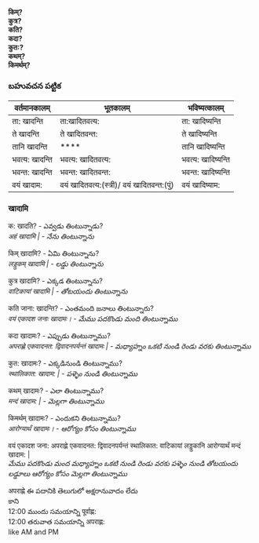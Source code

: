 **किम्?  
कुत्र?  
कति?  
कदा?  
कुत:?  
कथम्?  
किमर्थम्?** 

### బహువచన పట్టిక 

| वर्तमानकालम् | भूतकालम् | भविष्यत्कालम् |
|------------|---------|------------|
| ता: खादन्ति  | ता:खादितवत्य: | ता: खादिष्यन्ति |
| ते खादन्ति  | ते खादितवन्त:  | ते खादिष्यन्ति |
| तानि खादन्ति  | **** | तानि खादिष्यन्ति |
| भवत्य: खादन्ति  | भवत्य: खादितवत्य: | भवत्य: खादिष्यन्ति |
| भवन्त: खादन्ति  | भवन्त: खादितवन्त: | भवन्त: खादिष्यन्ति |
| वयं खादाम: | वयं खादितवत्य:(स्त्री)/ वयं खादितवन्त:(पुं) | वयं खादिष्याम: |

### खादामि  

क: खादति? - ఎవ్వడు తింటున్నాడు?  
*अहं खादामि | - నేను తింటున్నాను*        

किम् खादामि?  - ఏమి తింటున్నాను?  
*लड्डुकम् खादामि | - లడ్డు తింటున్నాను*     

कुत्र खादामि? - ఎక్కడ తింటున్నాను?     
*वाटिकायां खादामि | - తోటయందు తింటున్నాను*   

कति जाना: खादन्ति? - ఎంతమంది జనాలు తింటున్నారు?     
*वयं एकादश जनाः खादामः। - మేము పదకొండు మంది తింటున్నాము*   

कदा खादामः? - ఎప్పుడు తింటున్నాము?      
*अपराह्णे एकवादनत: द्विवादनपर्यन्तं खादामः |  - మధ్యాహ్నం ఒకటి నుండి రెండు వరకు తింటున్నాము*   

कुत: खादामः? - ఎక్కడినుండి తింటున్నాము?     
*स्थालिकात: खादाम: | - పళ్ళెం నుండి తింటున్నాము*     

कथम् खादामः? - ఎలా తింటున్నాము?       
*मन्दं खादाम: | - మెల్లగా తింటున్నాము*   
 
किमर्थम् खादामः? - ఎందుకని తింటున్నాము?    
*आरोग्यार्थं खादामः। - ఆరోగ్యం కోసం తింటున్నాము*  

वयं एकादश जना: अपराह्णे एकवादनत: द्विवादनपर्यन्तं स्थालिकात: वाटिकायां लड्डुकानि आरोग्यार्थं मन्दं खादाम: |  
*మేము పదకొండు మంద మధ్యాహ్నం ఒకటి నుండి రెండు వరకు పళ్ళెం నుండి తోటయందు లడ్డూలు 
ఆరోగ్యం కోసం మెల్లగా తింటున్నాము* 

अपराह्णे ఈ పదానికి తెలుగులో అక్షరానువాదం లేదు   
కాని   
12:00 ముందు సమయాన్ని पूर्वाह्ण:   
12:00 తరువాత సమయాన్ని अपराह्ण:  
like AM and PM


